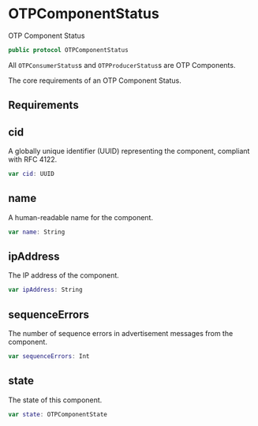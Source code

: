 # OTPComponentStatus

OTP Component Status

``` swift
public protocol OTPComponentStatus
```

All `OTPConsumerStatus`s and `OTPProducerStatus`s are OTP Components.

The core requirements of an OTP Component Status.

## Requirements

## cid

A globally unique identifier (UUID) representing the component, compliant with RFC 4122.

``` swift
var cid: UUID
```

## name

A human-readable name for the component.

``` swift
var name: String
```

## ipAddress

The IP address of the component.

``` swift
var ipAddress: String
```

## sequenceErrors

The number of sequence errors in advertisement messages from the component.

``` swift
var sequenceErrors: Int
```

## state

The state of this component.

``` swift
var state: OTPComponentState
```
